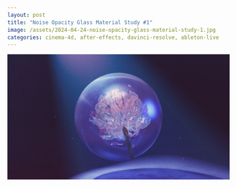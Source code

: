```yaml
---
layout: post
title: "Noise Opacity Glass Material Study #1"
image: /assets/2024-04-24-noise-opacity-glass-material-study-1.jpg
categories: cinema-4d, after-effects, davinci-resolve, ableton-live
---
```


![Noise Opacity Glass Material Study #1](/assets/2024-04-24-noise-opacity-glass-material-study-1.jpg)
